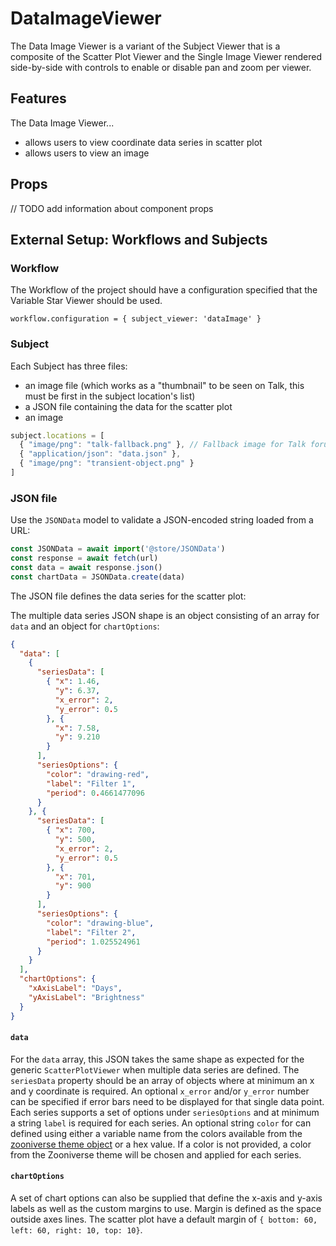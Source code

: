 # DataImageViewer

The Data Image Viewer is a variant of the Subject Viewer that is a composite of the Scatter Plot Viewer and the Single Image Viewer rendered side-by-side with controls to enable or disable pan and zoom per viewer.

## Features

The Data Image Viewer...
- allows users to view coordinate data series in scatter plot
- allows users to view an image

## Props

// TODO add information about component props

## External Setup: Workflows and Subjects

### Workflow

The Workflow of the project should have a configuration specified that the Variable Star Viewer should be used.

`workflow.configuration = { subject_viewer: 'dataImage' }`

### Subject

Each Subject has three files: 
- an image file (which works as a "thumbnail" to be seen on Talk, this must be first in the subject location's list)
- a JSON file containing the data for the scatter plot
- an image

``` js
subject.locations = [
  { "image/png": "talk-fallback.png" }, // Fallback image for Talk forums
  { "application/json": "data.json" },
  { "image/png": "transient-object.png" }
]
```

### JSON file

Use the `JSONData` model to validate a JSON-encoded string loaded from a URL:

```js
const JSONData = await import('@store/JSONData')
const response = await fetch(url)
const data = await response.json()
const chartData = JSONData.create(data)
```

The JSON file defines the data series for the scatter plot:

The multiple data series JSON shape is an object consisting of an array for `data` and an object for `chartOptions`:

``` json
{ 
  "data": [
    { 
      "seriesData": [
        { "x": 1.46,
          "y": 6.37,
          "x_error": 2,
          "y_error": 0.5
        }, {
          "x": 7.58,
          "y": 9.210
        }
      ],
      "seriesOptions": {
        "color": "drawing-red",
        "label": "Filter 1",
        "period": 0.4661477096
      }
    }, {
      "seriesData": [
        { "x": 700,
          "y": 500,
          "x_error": 2,
          "y_error": 0.5
        }, {
          "x": 701,
          "y": 900
        }
      ],
      "seriesOptions": {
        "color": "drawing-blue",
        "label": "Filter 2",
        "period": 1.025524961
      }
    }
  ],
  "chartOptions": {
    "xAxisLabel": "Days",
    "yAxisLabel": "Brightness"
  }
}
```

#### `data`

For the `data` array, this JSON takes the same shape as expected for the generic `ScatterPlotViewer` when multiple data series are defined. The `seriesData` property should be an array of objects where at minimum an x and y coordinate is required. An optional `x_error` and/or `y_error` number can be specified if error bars need to be displayed for that single data point. Each series supports a set of options under `seriesOptions` and at minimum a string `label` is required for each series. An optional string `color` for can defined using either a variable name from the colors available from the [zooniverse theme object](https://github.com/zooniverse/front-end-monorepo/tree/master/packages/lib-grommet-theme) or a hex value. If a color is not provided, a color from the Zooniverse theme will be chosen and applied for each series. 

#### `chartOptions`

A set of chart options can also be supplied that define the x-axis and y-axis labels as well as the custom margins to use. Margin is defined as the space outside axes lines. The scatter plot have a default margin of `{ bottom: 60, left: 60, right: 10, top: 10}`.
